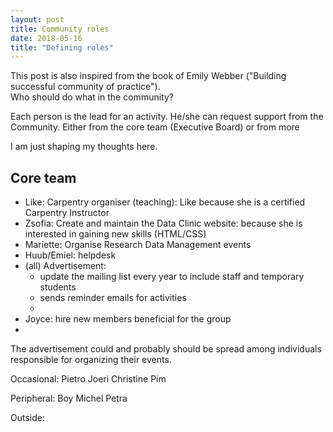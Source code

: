```yaml
---
layout: post
title: Community roles
date: 2018-05-16
title: "Defining roles"
---
```

This post is also inspired from the book of Emily Webber ("Building successful community of practice").  
Who should do what in the community?


Each person is the lead for an activity. He/she can request support from the Community. Either from the core team (Executive Board) or from more 

I am just shaping my thoughts here. 

## Core team
- Like: Carpentry organiser (teaching): Like because she is a certified Carpentry Instructor 
- Zsofia: Create and maintain the Data Clinic website: because she is interested in gaining new skills (HTML/CSS)
- Mariette: Organise Research Data Management events
- Huub/Emiel: helpdesk
- (all) Advertisement: 
	- update the mailing list every year to include staff and temporary students
	- sends reminder emails for activities 
	- 
- Joyce: hire new members beneficial for the group
- 

The advertisement could and probably should be spread among individuals responsible for organizing their events. 




Occasional: 
Pietro 
Joeri 
Christine 
Pim 



Peripheral: 
Boy 
Michel
Petra

Outside: 





